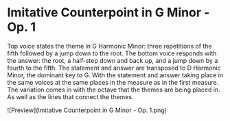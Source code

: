 # Imitative Counterpoint in G Minor - Op. 1

Top voice states the theme in G Harmonic Minor: three repetitions of the fifth followed by a jump down to the root. The bottom voice responds with the answer: the root, a half-step down and back up, and a jump down by a fourth to the fifth. The statement and answer are transposed to D Harmonic Minor, the dominant key to G. With the statement and answer taking place in the same voices at the same places in the measure as in the first measure. The variation comes in with the octave that the themes are being placed in. As well as the lines that connect the themes. 

![Preview](Imitative Counterpoint in G Minor - Op. 1.png)
